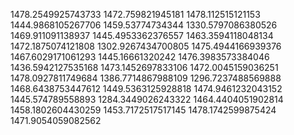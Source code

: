 1478.2549925743733
1472.759821945181
1478.112515121153
1444.9868105267706
1459.53774734344
1330.5797086380526
1469.911091138937
1445.4953362376557
1463.3594118048134
1472.1875074121808
1302.9267434700805
1475.4944166939376
1467.6029171061293
1445.16661320242
1476.3983573384046
1436.5942127535168
1473.1452697833106
1472.0045159036251
1478.0927811749684
1386.7714867988109
1296.7237488569888
1468.6438753447612
1449.5363125928818
1474.9461232043152
1445.574789558893
1284.3449026243322
1464.4404051902814
1458.1802604430259
1453.7172517517145
1478.1742599875424
1471.9054059082562